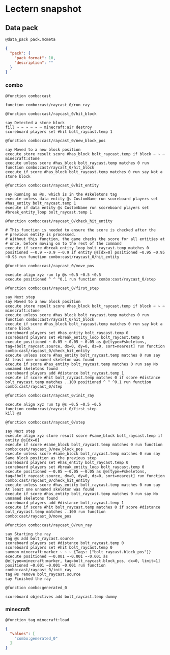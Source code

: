 # Lectern snapshot

## Data pack

`@data_pack pack.mcmeta`

```json
{
  "pack": {
    "pack_format": 10,
    "description": ""
  }
}
```

### combo

`@function combo:cast`

```mcfunction
function combo:cast/raycast_0/run_ray
```

`@function combo:cast/raycast_0/hit_block`

```mcfunction
say Detected a stone block
fill ~ ~ ~ ~ ~ ~ minecraft:air destroy
scoreboard players set #hit bolt_raycast.temp 1
```

`@function combo:cast/raycast_0/new_block_pos`

```mcfunction
say Moved to a new block position
execute store result score #has_block bolt_raycast.temp if block ~ ~ ~ minecraft:stone
execute unless score #has_block bolt_raycast.temp matches 0 run function combo:cast/raycast_0/hit_block
execute if score #has_block bolt_raycast.temp matches 0 run say Not a stone block
```

`@function combo:cast/raycast_0/hit_entity`

```mcfunction
say Running as @s, which is in the #skeletons tag
execute unless data entity @s CustomName run scoreboard players set #has_entity bolt_raycast.temp 1
execute if data entity @s CustomName run scoreboard players set #break_entity_loop bolt_raycast.temp 1
```

`@function combo:cast/raycast_0/check_hit_entity`

```mcfunction
# This function is needed to ensure the score is checked after the
# previous entity is processed.
# Without this function, the game checks the score for all entities at
# once, before moving on to the rest of the command
execute if score #break_entity_loop bolt_raycast.temp matches 0 positioned ~-0.9 ~-0.9 ~-0.9 if entity @s[dx=0] positioned ~0.95 ~0.95 ~0.95 run function combo:cast/raycast_0/hit_entity
```

`@function combo:cast/raycast_0/move_pos`

```mcfunction
execute align xyz run tp @s ~0.5 ~0.5 ~0.5
execute positioned ^ ^ ^0.1 run function combo:cast/raycast_0/step
```

`@function combo:cast/raycast_0/first_step`

```mcfunction
say Next step
say Moved to a new block position
execute store result score #has_block bolt_raycast.temp if block ~ ~ ~ minecraft:stone
execute unless score #has_block bolt_raycast.temp matches 0 run function combo:cast/raycast_0/hit_block
execute if score #has_block bolt_raycast.temp matches 0 run say Not a stone block
scoreboard players set #has_entity bolt_raycast.temp 0
scoreboard players set #break_entity_loop bolt_raycast.temp 0
execute positioned ~-0.05 ~-0.05 ~-0.05 as @e[type=#skeletons, tag=!bolt_raycast.source, dx=0, dy=0, dz=0, sort=nearest] run function combo:cast/raycast_0/check_hit_entity
execute unless score #has_entity bolt_raycast.temp matches 0 run say At least one unnamed skeleton was found
execute if score #has_entity bolt_raycast.temp matches 0 run say No unnamed skeletons found
scoreboard players add #distance bolt_raycast.temp 1
execute if score #hit bolt_raycast.temp matches 0 if score #distance bolt_raycast.temp matches ..100 positioned ^ ^ ^0.1 run function combo:cast/raycast_0/step
```

`@function combo:cast/raycast_0/init_ray`

```mcfunction
execute align xyz run tp @s ~0.5 ~0.5 ~0.5
function combo:cast/raycast_0/first_step
kill @s
```

`@function combo:cast/raycast_0/step`

```mcfunction
say Next step
execute align xyz store result score #same_block bolt_raycast.temp if entity @s[dx=0]
execute if score #same_block bolt_raycast.temp matches 0 run function combo:cast/raycast_0/new_block_pos
execute unless score #same_block bolt_raycast.temp matches 0 run say Same block position as the previous step
scoreboard players set #has_entity bolt_raycast.temp 0
scoreboard players set #break_entity_loop bolt_raycast.temp 0
execute positioned ~-0.05 ~-0.05 ~-0.05 as @e[type=#skeletons, tag=!bolt_raycast.source, dx=0, dy=0, dz=0, sort=nearest] run function combo:cast/raycast_0/check_hit_entity
execute unless score #has_entity bolt_raycast.temp matches 0 run say At least one unnamed skeleton was found
execute if score #has_entity bolt_raycast.temp matches 0 run say No unnamed skeletons found
scoreboard players add #distance bolt_raycast.temp 1
execute if score #hit bolt_raycast.temp matches 0 if score #distance bolt_raycast.temp matches ..100 run function combo:cast/raycast_0/move_pos
```

`@function combo:cast/raycast_0/run_ray`

```mcfunction
say Starting the ray
tag @s add bolt_raycast.source
scoreboard players set #distance bolt_raycast.temp 0
scoreboard players set #hit bolt_raycast.temp 0
summon minecraft:marker ~ ~ ~ {Tags: ["bolt_raycast.block_pos"]}
execute positioned ~-0.001 ~-0.001 ~-0.001 as @e[type=minecraft:marker, tag=bolt_raycast.block_pos, dx=0, limit=1] positioned ~0.001 ~0.001 ~0.001 run function combo:cast/raycast_0/init_ray
tag @s remove bolt_raycast.source
say Finished the ray
```

`@function combo:generated_0`

```mcfunction
scoreboard objectives add bolt_raycast.temp dummy
```

### minecraft

`@function_tag minecraft:load`

```json
{
  "values": [
    "combo:generated_0"
  ]
}
```
